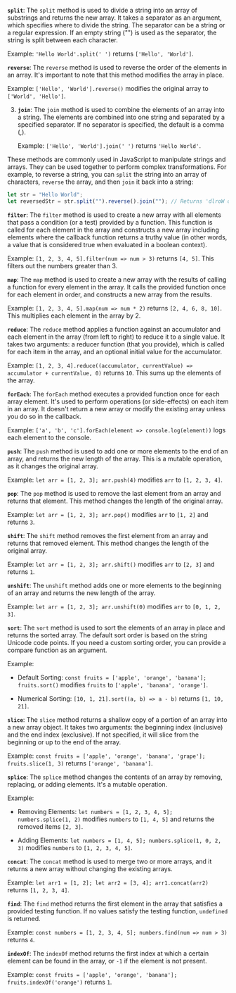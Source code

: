 **`split`**: The `split` method is used to divide a string into an array of substrings and returns the new array. It takes a separator as an argument, which specifies where to divide the string. The separator can be a string or a regular expression. If an empty string ("") is used as the separator, the string is split between each character.

Example: `'Hello World'.split(' ')` returns `['Hello', 'World']`.

**`reverse`**: The `reverse` method is used to reverse the order of the elements in an array. It's important to note that this method modifies the array in place.

Example: `['Hello', 'World'].reverse()` modifies the original array to `['World', 'Hello']`.

3. **`join`**: The `join` method is used to combine the elements of an array into a string. The elements are combined into one string and separated by a specified separator. If no separator is specified, the default is a comma (,).

   Example: `['Hello', 'World'].join(' ')` returns `'Hello World'`.

These methods are commonly used in JavaScript to manipulate strings and arrays. They can be used together to perform complex transformations. For example, to reverse a string, you can `split` the string into an array of characters, `reverse` the array, and then `join` it back into a string:

```javascript
let str = "Hello World";
let reversedStr = str.split("").reverse().join(""); // Returns 'dlroW olleH'
```

**`filter`**: The `filter` method is used to create a new array with all elements that pass a condition (or a test) provided by a function. This function is called for each element in the array and constructs a new array including elements where the callback function returns a truthy value (in other words, a value that is considered true when evaluated in a boolean context).

Example: `[1, 2, 3, 4, 5].filter(num => num > 3)` returns `[4, 5]`. This filters out the numbers greater than 3.

**`map`**: The `map` method is used to create a new array with the results of calling a function for every element in the array. It calls the provided function once for each element in order, and constructs a new array from the results.

Example: `[1, 2, 3, 4, 5].map(num => num * 2)` returns `[2, 4, 6, 8, 10]`. This multiplies each element in the array by 2.

**`reduce`**: The `reduce` method applies a function against an accumulator and each element in the array (from left to right) to reduce it to a single value. It takes two arguments: a reducer function (that you provide), which is called for each item in the array, and an optional initial value for the accumulator.

Example: `[1, 2, 3, 4].reduce((accumulator, currentValue) => accumulator + currentValue, 0)` returns `10`. This sums up the elements of the array.

**`forEach`**: The `forEach` method executes a provided function once for each array element. It's used to perform operations (or side-effects) on each item in an array. It doesn't return a new array or modify the existing array unless you do so in the callback.

Example: `['a', 'b', 'c'].forEach(element => console.log(element))` logs each element to the console.

**`push`**: The `push` method is used to add one or more elements to the end of an array, and returns the new length of the array. This is a mutable operation, as it changes the original array.

Example: `let arr = [1, 2, 3]; arr.push(4)` modifies `arr` to `[1, 2, 3, 4]`.

**`pop`**: The `pop` method is used to remove the last element from an array and returns that element. This method changes the length of the original array.

Example: `let arr = [1, 2, 3]; arr.pop()` modifies `arr` to `[1, 2]` and returns `3`.

**`shift`**: The `shift` method removes the first element from an array and returns that removed element. This method changes the length of the original array.

Example: `let arr = [1, 2, 3]; arr.shift()` modifies `arr` to `[2, 3]` and returns `1`.

**`unshift`**: The `unshift` method adds one or more elements to the beginning of an array and returns the new length of the array.

Example: `let arr = [1, 2, 3]; arr.unshift(0)` modifies `arr` to `[0, 1, 2, 3]`.

**`sort`**: The `sort` method is used to sort the elements of an array in place and returns the sorted array. The default sort order is based on the string Unicode code points. If you need a custom sorting order, you can provide a compare function as an argument.

Example:

- Default Sorting: `const fruits = ['apple', 'orange', 'banana']; fruits.sort()` modifies `fruits` to `['apple', 'banana', 'orange']`.

- Numerical Sorting: `[10, 1, 21].sort((a, b) => a - b)` returns `[1, 10, 21]`.

**`slice`**: The `slice` method returns a shallow copy of a portion of an array into a new array object. It takes two arguments: the beginning index (inclusive) and the end index (exclusive). If not specified, it will slice from the beginning or up to the end of the array.

Example: `const fruits = ['apple', 'orange', 'banana', 'grape']; fruits.slice(1, 3)` returns `['orange', 'banana']`.

**`splice`**: The `splice` method changes the contents of an array by removing, replacing, or adding elements. It's a mutable operation.

Example:

- Removing Elements: `let numbers = [1, 2, 3, 4, 5]; numbers.splice(1, 2)` modifies `numbers` to `[1, 4, 5]` and returns the removed items `[2, 3]`.

- Adding Elements: `let numbers = [1, 4, 5]; numbers.splice(1, 0, 2, 3)` modifies `numbers` to `[1, 2, 3, 4, 5]`.

**`concat`**: The `concat` method is used to merge two or more arrays, and it returns a new array without changing the existing arrays.

Example: `let arr1 = [1, 2]; let arr2 = [3, 4]; arr1.concat(arr2)` returns `[1, 2, 3, 4]`.

**`find`**: The `find` method returns the first element in the array that satisfies a provided testing function. If no values satisfy the testing function, `undefined` is returned.

Example: `const numbers = [1, 2, 3, 4, 5]; numbers.find(num => num > 3)` returns `4`.

**`indexOf`**: The `indexOf` method returns the first index at which a certain element can be found in the array, or `-1` if the element is not present.

Example: `const fruits = ['apple', 'orange', 'banana']; fruits.indexOf('orange')` returns `1`.
